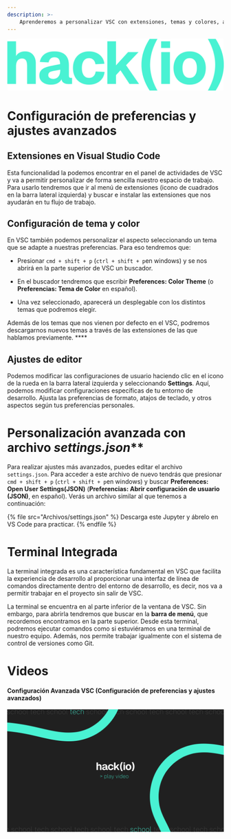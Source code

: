 ```yaml
---
description: >-
    Aprenderemos a personalizar VSC con extensiones, temas y colores, ajustar configuraciones avanzadas en `settings.json`, y utilizar la terminal integrada.
---
```


<div style="text-align: center;">
  <img src="https://github.com/Hack-io-Data/Imagenes/blob/main/01-LogosHackio/logo_celeste@4x.png?raw=true" alt="esquema" />
</div>


# Configuración de preferencias y ajustes avanzados

## Extensiones en Visual Studio Code

Esta funcionalidad la podemos encontrar en el panel de actividades de VSC y va a permitir personalizar de forma sencilla nuestro espacio de trabajo. Para usarlo tendremos que ir al menú de extensiones (icono de cuadrados en la barra lateral izquierda) y buscar e instalar las extensiones que nos ayudarán en tu flujo de trabajo.


## Configuración de tema y color

En VSC también podemos personalizar el aspecto seleccionando un tema que se adapte a nuestras preferencias. Para eso tendremos que:

- Presionar `cmd + shift + p` (`ctrl + shift + p`en windows) y se nos abrirá en la parte superior de VSC un buscador.

- En el buscador tendremos que escribir **Preferences: Color Theme** (o **Preferencias: Tema de Color** en español). 

- Una vez seleccionado, aparecerá un desplegable con los distintos temas que podremos elegir.
    

Además de los temas que nos vienen por defecto en el VSC, podremos descargarnos nuevos temas a través de las extensiones de las que hablamos previamente.  ****

## Ajustes de editor

Podemos modificar las configuraciones de usuario haciendo clic en el icono de la rueda en la barra lateral izquierda y seleccionando **Settings**. Aquí, podemos modificar configuraciones específicas de tu entorno de desarrollo. Ajusta las preferencias de formato, atajos de teclado, y otros aspectos según tus preferencias personales.


# Personalización avanzada con archivo *settings.json***

Para realizar ajustes más avanzados, puedes editar el archivo `settings.json`. Para acceder a este archivo de nuevo tendrás que presionar `cmd + shift + p` (`ctrl + shift + p`en windows) y buscar **Preferences: Open User Settings(JSON)** (**Preferencias: Abrir configuración de usuario (JSON)**, en español). Verás un archivo similar al que tenemos a continuación: 

{% file src="Archivos/settings.json" %}
Descarga este Jupyter y ábrelo en VS Code para practicar.
{% endfile %}


# Terminal Integrada

La terminal integrada es una característica fundamental en VSC que facilita la experiencia de desarrollo al proporcionar una interfaz de línea de comandos directamente dentro del entorno de desarrollo, es decir, nos va a permitir trabajar en el proyecto sin salir de VSC. 

La terminal se encuentra en al parte inferior de la ventana de VSC. Sin embargo, para abrirla tendremos que buscar en la **barra de menú**, que recordemos encontramos en la parte superior. Desde esta terminal, podremos ejecutar comandos como si estuviéramos en una terminal de nuestro equipo. Además, nos permite trabajar igualmente con el sistema de control de versiones como Git.

# Videos

#### Configuración Avanzada VSC (Configuración de preferencias y ajustes avanzados)
<div align="center">
  <a href="https://vimeo.com/917475059/5e871915f2?share=copy">
    <img src="https://github.com/Hack-io-Data/Imagenes/blob/main/01-LogosHackio/Cabecera%20video%20Gitbook%20Hackio.png?raw=true" alt="Funciones sin parámetros" />
  </a>
</div>